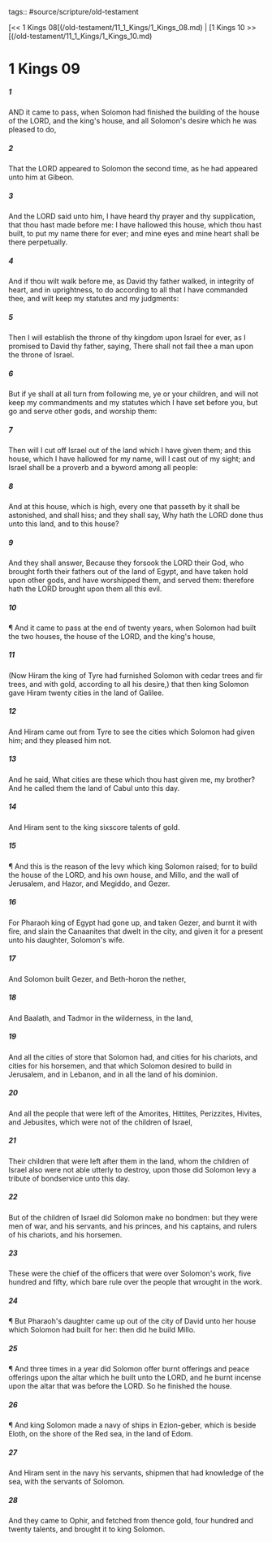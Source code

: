 tags:: #source/scripture/old-testament

[<< 1 Kings 08[(/old-testament/11_1_Kings/1_Kings_08.md) | [1 Kings 10 >>[(/old-testament/11_1_Kings/1_Kings_10.md)

# 1 Kings 09

##### 1

AND it came to pass, when Solomon had finished the building of the house of the LORD, and the king's house, and all Solomon's desire which he was pleased to do,

##### 2

That the LORD appeared to Solomon the second time, as he had appeared unto him at Gibeon.

##### 3

And the LORD said unto him, I have heard thy prayer and thy supplication, that thou hast made before me: I have hallowed this house, which thou hast built, to put my name there for ever; and mine eyes and mine heart shall be there perpetually.

##### 4

And if thou wilt walk before me, as David thy father walked, in integrity of heart, and in uprightness, to do according to all that I have commanded thee, and wilt keep my statutes and my judgments:

##### 5

Then I will establish the throne of thy kingdom upon Israel for ever, as I promised to David thy father, saying, There shall not fail thee a man upon the throne of Israel.

##### 6

But if ye shall at all turn from following me, ye or your children, and will not keep my commandments and my statutes which I have set before you, but go and serve other gods, and worship them:

##### 7

Then will I cut off Israel out of the land which I have given them; and this house, which I have hallowed for my name, will I cast out of my sight; and Israel shall be a proverb and a byword among all people:

##### 8

And at this house, which is high, every one that passeth by it shall be astonished, and shall hiss; and they shall say, Why hath the LORD done thus unto this land, and to this house?

##### 9

And they shall answer, Because they forsook the LORD their God, who brought forth their fathers out of the land of Egypt, and have taken hold upon other gods, and have worshipped them, and served them: therefore hath the LORD brought upon them all this evil.

##### 10

¶ And it came to pass at the end of twenty years, when Solomon had built the two houses, the house of the LORD, and the king's house,

##### 11

(Now Hiram the king of Tyre had furnished Solomon with cedar trees and fir trees, and with gold, according to all his desire,) that then king Solomon gave Hiram twenty cities in the land of Galilee.

##### 12

And Hiram came out from Tyre to see the cities which Solomon had given him; and they pleased him not.

##### 13

And he said, What cities are these which thou hast given me, my brother? And he called them the land of Cabul unto this day.

##### 14

And Hiram sent to the king sixscore talents of gold.

##### 15

¶ And this is the reason of the levy which king Solomon raised; for to build the house of the LORD, and his own house, and Millo, and the wall of Jerusalem, and Hazor, and Megiddo, and Gezer.

##### 16

For Pharaoh king of Egypt had gone up, and taken Gezer, and burnt it with fire, and slain the Canaanites that dwelt in the city, and given it for a present unto his daughter, Solomon's wife.

##### 17

And Solomon built Gezer, and Beth-horon the nether,

##### 18

And Baalath, and Tadmor in the wilderness, in the land,

##### 19

And all the cities of store that Solomon had, and cities for his chariots, and cities for his horsemen, and that which Solomon desired to build in Jerusalem, and in Lebanon, and in all the land of his dominion.

##### 20

And all the people that were left of the Amorites, Hittites, Perizzites, Hivites, and Jebusites, which were not of the children of Israel,

##### 21

Their children that were left after them in the land, whom the children of Israel also were not able utterly to destroy, upon those did Solomon levy a tribute of bondservice unto this day.

##### 22

But of the children of Israel did Solomon make no bondmen: but they were men of war, and his servants, and his princes, and his captains, and rulers of his chariots, and his horsemen.

##### 23

These were the chief of the officers that were over Solomon's work, five hundred and fifty, which bare rule over the people that wrought in the work.

##### 24

¶ But Pharaoh's daughter came up out of the city of David unto her house which Solomon had built for her: then did he build Millo.

##### 25

¶ And three times in a year did Solomon offer burnt offerings and peace offerings upon the altar which he built unto the LORD, and he burnt incense upon the altar that was before the LORD. So he finished the house.

##### 26

¶ And king Solomon made a navy of ships in Ezion-geber, which is beside Eloth, on the shore of the Red sea, in the land of Edom.

##### 27

And Hiram sent in the navy his servants, shipmen that had knowledge of the sea, with the servants of Solomon.

##### 28

And they came to Ophir, and fetched from thence gold, four hundred and twenty talents, and brought it to king Solomon.
